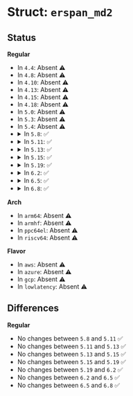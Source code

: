 # Struct: <code>erspan_md2</code>

## Status
<b>Regular</b>
<ul>
<li>
In <code>4.4</code>: Absent ⚠️
</li>
<li>
In <code>4.8</code>: Absent ⚠️
</li>
<li>
In <code>4.10</code>: Absent ⚠️
</li>
<li>
In <code>4.13</code>: Absent ⚠️
</li>
<li>
In <code>4.15</code>: Absent ⚠️
</li>
<li>
In <code>4.18</code>: Absent ⚠️
</li>
<li>
In <code>5.0</code>: Absent ⚠️
</li>
<li>
In <code>5.3</code>: Absent ⚠️
</li>
<li>
In <code>5.4</code>: Absent ⚠️
</li>
<li>
<details>
<summary>In <code>5.8</code>: ✅</summary>

```c
struct erspan_md2 {
    __be32 timestamp;
    __be16 sgt;
    __u8 hwid_upper;
    __u8 ft;
    __u8 p;
    __u8 o;
    __u8 gra;
    __u8 dir;
    __u8 hwid;
};
```
</details>
</li>
<li>
<details>
<summary>In <code>5.11</code>: ✅</summary>

```c
struct erspan_md2 {
    __be32 timestamp;
    __be16 sgt;
    __u8 hwid_upper;
    __u8 ft;
    __u8 p;
    __u8 o;
    __u8 gra;
    __u8 dir;
    __u8 hwid;
};
```
</details>
</li>
<li>
<details>
<summary>In <code>5.13</code>: ✅</summary>

```c
struct erspan_md2 {
    __be32 timestamp;
    __be16 sgt;
    __u8 hwid_upper;
    __u8 ft;
    __u8 p;
    __u8 o;
    __u8 gra;
    __u8 dir;
    __u8 hwid;
};
```
</details>
</li>
<li>
<details>
<summary>In <code>5.15</code>: ✅</summary>

```c
struct erspan_md2 {
    __be32 timestamp;
    __be16 sgt;
    __u8 hwid_upper;
    __u8 ft;
    __u8 p;
    __u8 o;
    __u8 gra;
    __u8 dir;
    __u8 hwid;
};
```
</details>
</li>
<li>
<details>
<summary>In <code>5.19</code>: ✅</summary>

```c
struct erspan_md2 {
    __be32 timestamp;
    __be16 sgt;
    __u8 hwid_upper;
    __u8 ft;
    __u8 p;
    __u8 o;
    __u8 gra;
    __u8 dir;
    __u8 hwid;
};
```
</details>
</li>
<li>
<details>
<summary>In <code>6.2</code>: ✅</summary>

```c
struct erspan_md2 {
    __be32 timestamp;
    __be16 sgt;
    __u8 hwid_upper;
    __u8 ft;
    __u8 p;
    __u8 o;
    __u8 gra;
    __u8 dir;
    __u8 hwid;
};
```
</details>
</li>
<li>
<details>
<summary>In <code>6.5</code>: ✅</summary>

```c
struct erspan_md2 {
    __be32 timestamp;
    __be16 sgt;
    __u8 hwid_upper;
    __u8 ft;
    __u8 p;
    __u8 o;
    __u8 gra;
    __u8 dir;
    __u8 hwid;
};
```
</details>
</li>
<li>
<details>
<summary>In <code>6.8</code>: ✅</summary>

```c
struct erspan_md2 {
    __be32 timestamp;
    __be16 sgt;
    __u8 hwid_upper;
    __u8 ft;
    __u8 p;
    __u8 o;
    __u8 gra;
    __u8 dir;
    __u8 hwid;
};
```
</details>
</li>
</ul>
<b>Arch</b>
<ul>
<li>
In <code>arm64</code>: Absent ⚠️
</li>
<li>
In <code>armhf</code>: Absent ⚠️
</li>
<li>
In <code>ppc64el</code>: Absent ⚠️
</li>
<li>
In <code>riscv64</code>: Absent ⚠️
</li>
</ul>
<b>Flavor</b>
<ul>
<li>
In <code>aws</code>: Absent ⚠️
</li>
<li>
In <code>azure</code>: Absent ⚠️
</li>
<li>
In <code>gcp</code>: Absent ⚠️
</li>
<li>
In <code>lowlatency</code>: Absent ⚠️
</li>
</ul>

## Differences
<b>Regular</b>
<ul>
<li>
No changes between <code>5.8</code> and <code>5.11</code> ✅
</li>
<li>
No changes between <code>5.11</code> and <code>5.13</code> ✅
</li>
<li>
No changes between <code>5.13</code> and <code>5.15</code> ✅
</li>
<li>
No changes between <code>5.15</code> and <code>5.19</code> ✅
</li>
<li>
No changes between <code>5.19</code> and <code>6.2</code> ✅
</li>
<li>
No changes between <code>6.2</code> and <code>6.5</code> ✅
</li>
<li>
No changes between <code>6.5</code> and <code>6.8</code> ✅
</li>
</ul>
